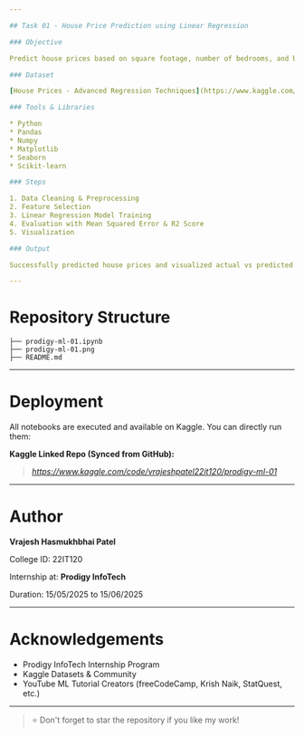 ```yaml
---

## Task 01 - House Price Prediction using Linear Regression

### Objective

Predict house prices based on square footage, number of bedrooms, and bathrooms using Linear Regression.

### Dataset

[House Prices - Advanced Regression Techniques](https://www.kaggle.com/c/house-prices-advanced-regression-techniques/data)

### Tools & Libraries

* Python
* Pandas
* Numpy
* Matplotlib
* Seaborn
* Scikit-learn

### Steps

1. Data Cleaning & Preprocessing
2. Feature Selection
3. Linear Regression Model Training
4. Evaluation with Mean Squared Error & R2 Score
5. Visualization

### Output

Successfully predicted house prices and visualized actual vs predicted prices.

---
```


# Repository Structure 

```
├── prodigy-ml-01.ipynb
├── prodigy-ml-01.png
├── README.md 
```

---

# Deployment

All notebooks are executed and available on Kaggle. You can directly run them:

**Kaggle Linked Repo (Synced from GitHub):**

> *https://www.kaggle.com/code/vrajeshpatel22it120/prodigy-ml-01*

---

# Author

**Vrajesh Hasmukhbhai Patel**

College ID: 22IT120

Internship at: **Prodigy InfoTech**

Duration: 15/05/2025 to 15/06/2025

---

# Acknowledgements

* Prodigy InfoTech Internship Program
* Kaggle Datasets & Community
* YouTube ML Tutorial Creators (freeCodeCamp, Krish Naik, StatQuest, etc.)

---

> ⭐ Don't forget to star the repository if you like my work!
